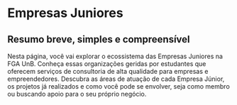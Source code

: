 # Empresas Juniores

## Resumo breve, simples e compreensível

Nesta página, você vai explorar o ecossistema das Empresas Juniores na FGA UnB. Conheça essas organizações geridas por estudantes que oferecem serviços de consultoria de alta qualidade para empresas e empreendedores. Descubra as áreas de atuação de cada Empresa Júnior, os projetos já realizados e como você pode se envolver, seja como membro ou buscando apoio para o seu próprio negócio.
